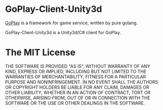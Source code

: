 # GoPlay-Client-Unity3d

[GoPlay](https://github.com/jennal/goplay) is a framework for game service, written by pure golang.

GoPlay-Client-Unity3d is a Unity3d/C# client for GoPlay.

# The MIT License

THE SOFTWARE IS PROVIDED "AS IS", WITHOUT WARRANTY OF ANY KIND, EXPRESS OR IMPLIED, INCLUDING BUT NOT LIMITED TO THE WARRANTIES OF MERCHANTABILITY, FITNESS FOR A PARTICULAR PURPOSE AND NONINFRINGEMENT. IN NO EVENT SHALL THE AUTHORS OR COPYRIGHT HOLDERS BE LIABLE FOR ANY CLAIM, DAMAGES OR OTHER LIABILITY, WHETHER IN AN ACTION OF CONTRACT, TORT OR OTHERWISE, ARISING FROM, OUT OF OR IN CONNECTION WITH THE SOFTWARE OR THE USE OR OTHER DEALINGS IN THE SOFTWARE.